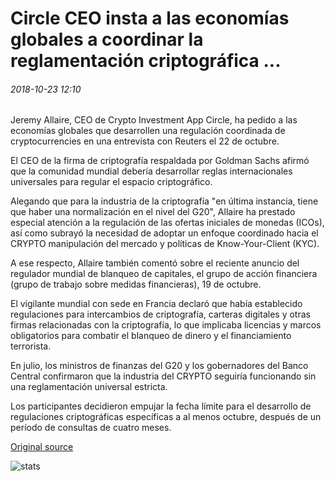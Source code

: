 # Circle CEO insta a las economías globales a coordinar la reglamentación criptográfica ...

###### 2018-10-23 12:10

Jeremy Allaire, CEO de Crypto Investment App Circle, ha pedido a las economías globales que desarrollen una regulación coordinada de cryptocurrencies en una entrevista con Reuters el 22 de octubre.

El CEO de la firma de criptografía respaldada por Goldman Sachs afirmó que la comunidad mundial debería desarrollar reglas internacionales universales para regular el espacio criptográfico.

Alegando que para la industria de la criptografía "en última instancia, tiene que haber una normalización en el nivel del G20", Allaire ha prestado especial atención a la regulación de las ofertas iniciales de monedas (ICOs), así como subrayó la necesidad de adoptar un enfoque coordinado hacia el CRYPTO manipulación del mercado y políticas de Know-Your-Client (KYC).

A ese respecto, Allaire también comentó sobre el reciente anuncio del regulador mundial de blanqueo de capitales, el grupo de acción financiera (grupo de trabajo sobre medidas financieras), 19 de octubre.

El vigilante mundial con sede en Francia declaró que había establecido regulaciones para intercambios de criptografía, carteras digitales y otras firmas relacionadas con la criptografía, lo que implicaba licencias y marcos obligatorios para combatir el blanqueo de dinero y el financiamiento terrorista.

En julio, los ministros de finanzas del G20 y los gobernadores del Banco Central confirmaron que la industria del CRYPTO seguiría funcionando sin una reglamentación universal estricta.

Los participantes decidieron empujar la fecha límite para el desarrollo de regulaciones criptográficas específicas a al menos octubre, después de un período de consultas de cuatro meses.

[Original source](https://cointelegraph.com/news/circle-ceo-calls-on-global-economies-to-coordinate-on-crypto-regulation)

![stats](https://c.statcounter.com/11760860/0/a89fa40b/1/ "stats")